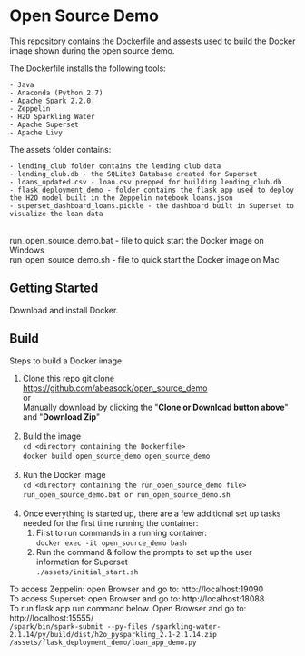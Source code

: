 # Open Source Demo

This repository contains the Dockerfile and assests used to build the Docker image shown during the open source demo.

The Dockerfile installs the following tools:

	- Java
	- Anaconda (Python 2.7)
	- Apache Spark 2.2.0
	- Zeppelin
	- H2O Sparkling Water
	- Apache Superset
	- Apache Livy

The assets folder contains:

	- lending_club folder contains the lending club data
	- lending_club.db - the SQLite3 Database created for Superset
	- loans_updated.csv - loan.csv prepped for building lending_club.db
	- flask_deployment_demo - folder contains the flask app used to deploy the H2O model built in the Zeppelin notebook loans.json
	- superset_dashboard_loans.pickle - the dashboard built in Superset to visualize the loan data
<br>
run_open_source_demo.bat - file to quick start the Docker image on Windows
<br>
run_open_source_demo.sh - file to quick start the Docker image on Mac


## Getting Started
Download and install Docker. 

## Build
Steps to build a Docker image: <br>
1. Clone this repo
	git clone https://github.com/abeasock/open_source_demo <br>
	or <br>
	Manually download by clicking the "**Clone or Download button above**" and "**Download Zip**" <br><br>
2. Build the image <br>
   `cd <directory containing the Dockerfile>` <br>
   `docker build open_source_demo open_source_demo` <br><br>
3. Run the Docker image <br>
   `cd <directory containing the run_open_source_demo file>` <br>
   `run_open_source_demo.bat or run_open_source_demo.sh` <br><br>
4. Once everything is started up, there are a few additional set up tasks needed for the first time running the container: <br>
	1. First to run commands in a running container: <br>
	   `docker exec -it open_source_demo bash`
	2. Run the command & follow the prompts to set up the user information for Superset <br>
	   `./assets/initial_start.sh` <br>

To access Zeppelin: open Browser and go to: http://localhost:19090 <br>
To access Superset: open Browser and go to: http://localhost:18088 <br>
To run flask app run command below. Open Browser and go to: http://localhost:15555/ <br>
`/spark/bin/spark-submit --py-files /sparkling-water-2.1.14/py/build/dist/h2o_pysparkling_2.1-2.1.14.zip /assets/flask_deployment_demo/loan_app_demo.py`



